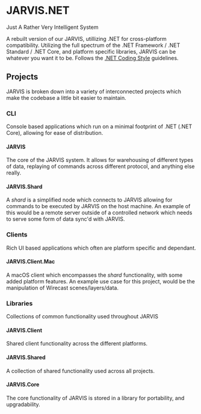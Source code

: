# JARVIS.NET
Just A Rather Very Intelligent System

A rebuilt version of our JARVIS, utillizing .NET for cross-platform compatibility. Utilizing the full spectrum of the .NET Framework / .NET Standard / .NET Core, and platform specific libraries, JARVIS can be whatever you want it to be.
Follows the [.NET Coding Style](https://github.com/dotnet/corefx/blob/master/Documentation/coding-guidelines/coding-style.md) guidelines.

## Projects
JARVIS is broken down into a variety of interconnected projects which make the codebase a little bit easier to maintain.

### CLI
Console based applications which run on a minimal footprint of .NET (.NET Core), allowing for ease of distribution.

#### JARVIS
The core of the JARVIS system. It allows for warehousing of different types of data, replaying of commands across different protocol, and anything else really.
  
#### JARVIS.Shard
A _shard_ is a simplified node which connects to JARVIS allowing for commands to be executed by JARVIS on the host machine. An example of this would be a remote server outside of a controlled network which needs to serve some form of data sync'd with JARVIS.

### Clients
Rich UI based applications which often are platform specific and dependant.

#### JARVIS.Client.Mac
A macOS client which encompasses the _shard_ functionality, with some added platform features. An example use case for this project, would be the manipulation of Wirecast scenes/layers/data.

### Libraries
Collections of common functionality used throughout JARVIS

#### JARVIS.Client
Shared client functionality across the different platforms.
  
#### JARVIS.Shared
A collection of shared functionality used across all projects.
  
#### JARVIS.Core
The core functionality of JARVIS is stored in a library for portability, and upgradability.
